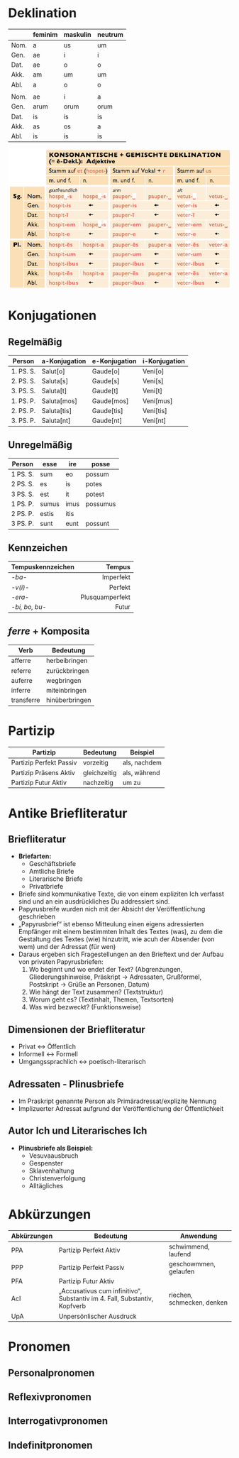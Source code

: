 # Deklination

| |feminim|maskulin|neutrum|
|-|-|-|-|
|Nom.|a|us|um|
|Gen.|ae|i|i|
|Dat.|ae|o|o|
|Akk.|am|um|um|
|Abl.|a|o|o|
|||
|Nom.|ae|i|a|
|Gen.|arum|orum|orum|
|Dat.|is|is|is|
|Akk.|as|os|a|
|Abl.|is|is|is|

![Konsonantische Deklination](Working%20Materials/Konsonantische%20Deklination.png)

# Konjugationen

## Regelmäßig

|Person|a-Konjugation|e-Konjugation|i-Konjugation|
|-|-|-|-|
|1. PS. S.|Salut\[o\]|Gaude\[o\]|Veni\[o\]|
|2. PS. S.|Saluta\[s\]|Gaude\[s\]|Veni\[s\]|
|3. PS. S.|Saluta\[t\]|Gaude\[t\]|Veni\[t\]|
|1. PS. P.|Saluta\[mos\]|Gaude\[mos\]|Veni\[mus\]|
|2. PS. P.|Saluta\[tis\]|Gaude\[tis\]|Veni\[tis\]|
|3. PS. P.|Saluta\[nt\]|Gaude\[nt\]|Veni\[nt\]|

## Unregelmäßig

|Person|esse|ire|posse|
|-|-|-|-|
|1 PS. S.|sum|eo|possum|
|2 PS. S.|es|is|potes|
|3 PS. S.|est|it|potest|
|1 PS. P.|sumus|imus|possumus|
|2 PS. P.|estis|itis||
|3 PS. P.|sunt|eunt|possunt|

## Kennzeichen

|Tempuskennzeichen|Tempus|
|:-|-:|
|*-ba-*|Imperfekt|
|*-v(i)-*|Perfekt|
|*-era-*|Plusquamperfekt|
|*-bi, bo, bu-*|Futur|

## *ferre* + Komposita

|Verb|Bedeutung|
|-|-|
|afferre|herbeibringen|
|referre|zurückbringen|
|auferre|wegbringen|
|inferre|miteinbringen|
|transferre|hinüberbringen|

# Partizip

|Partizip|Bedeutung|Beispiel|
|-|-|-|
|Partizip Perfekt Passiv|vorzeitig|als, nachdem|
|Partizip Präsens Aktiv|gleichzeitig|als, während|
|Partizip Futur Aktiv|nachzeitig|um zu|

# Antike Briefliteratur

## Briefliteratur

* __Briefarten:__
	* Geschäftsbriefe
	* Amtliche Briefe
	* Literarische Briefe
	* Privatbriefe
* Briefe sind kommunikative Texte, die von einem expliziten Ich verfasst sind und an ein ausdrückliches Du addressiert sind.
* Papyrusbreife wurden nich mit der Absicht der Veröffentlichung geschrieben
* „Papyrusbrief“ ist ebenso Mitteulung einen eigens adressierten Empfänger mit einem bestimmten Inhalt des Textes (was), zu dem die Gestaltung des Textes (wie) hinzutritt, wie acuh der Absender (von wem) und der Adressat (für wen)
* Daraus ergeben sich Fragestellungen an den Brieftext und der Aufbau von privaten Papyrusbriefen:
	1. Wo beginnt und wo endet der Text? (Abgrenzungen, Gliederungshinweise, Präskript -> Adressaten, Grußformel, Postskript -> Grüße an Personen, Datum)
	2. Wie hängt der Text zusammen? (Textstruktur)
	3. Worum geht es? (Textinhalt, Themen, Textsorten)
	4. Was wird bezweckt? (Funktionsweise)

## Dimensionen der Briefliteratur

* Privat <-> Öffentlich
* Informell <-> Formell
* Umgangssprachlich <-> poetisch-literarisch

## Adressaten - Plinusbriefe

* Im Praskript genannte Person als Primäradressat/explizite Nennung
* Implizuerter Adressat aufgrund der Veröffentlichung der Öffentlichkeit

## Autor Ich und Literarisches Ich

* __Plinusbriefe als Beispiel:__
	* Vesuvaausbruch
	* Gespenster
	* Sklavenhaltung
	* Christenverfolgung
	* Alltägliches

# Abkürzungen

|Abkürzungen|Bedeutung|Anwendung|
|-|-|-|
|PPA|Partizip Perfekt Aktiv|schwimmend, laufend|
|PPP|Partizip Perfekt Passiv|geschowmmen, gelaufen|
|PFA|Partizip Futur Aktiv|
|AcI|„Accusativus cum infinitivo“, Substantiv im 4. Fall, Substantiv, Kopfverb|riechen, schmecken, denken|
|UpA|Unpersönlischer Ausdruck|

# Pronomen

## Personalpronomen

## Reflexivpronomen

## Interrogativpronomen

## Indefinitpronomen 